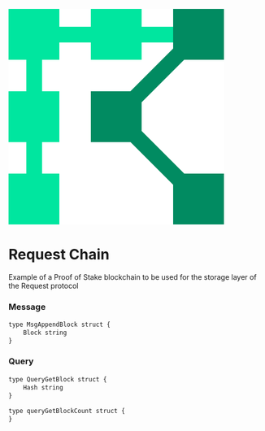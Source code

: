 ![Request Chain](requestChain.png)

# Request Chain

Example of a Proof of Stake blockchain to be used for the storage layer of the Request protocol

### Message


```
type MsgAppendBlock struct {
	Block string
}
```

### Query

```
type QueryGetBlock struct {
	Hash string
}
```

```
type queryGetBlockCount struct {
}
```

